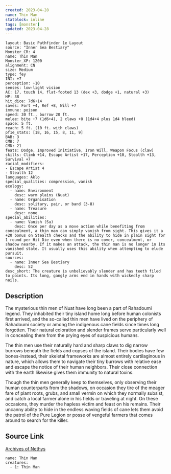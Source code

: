 ```yaml
---
created: 2023-04-28
name: Thin Man
statblock: inline
tags: [monster]
updated: 2023-04-28
---
```

```statblock
layout: Basic Pathfinder 1e Layout
source: "Inner Sea Bestiary"
Monster_CR: 4
name: Thin Man
Monster_XP: 1200
alignment: CN
size: Medium
type: fey
INI: +7
perception: +10
senses: low-light vision
AC: 17, touch 14, flat-footed 13 (dex +3, dodge +1, natural +3)
HP: 38
hit_dice: 7d6+14
saves: Fort +4, Ref +8, Will +7
immune: poison
speed: 30 ft., burrow 20 ft.
melee: bite +7 (1d6+4), 2 claws +8 (1d4+4 plus 1d4 bleed)
space: 5 ft.
reach: 5 ft. (10 ft. with claws)
pf1e_stats: [18, 16, 15, 8, 11, 9]
BAB: 3
CMB: 7
CMD: 21
feats: Dodge, Improved Initiative, Iron Will, Weapon Focus (claw)
skills: Climb +14, Escape Artist +17, Perception +10, Stealth +13, Survival +7
racial_modifiers:
- Escape Artist 4
- Stealth 12
languages: Aklo
special_qualities: compression, vanish
ecology:
  - name: Environment
    desc: warm plains (Nuat)
  - name: Organisation
    desc: solitary, pair, or band (3-8)
  - name: Treasure
    desc: none
special_abilities:
  - name: Vanish (Su)
    desc: Once per day as a move action while benefiting from concealment, a thin man can simply vanish from sight. This gives it a +20 bonus on Stealth checks and the ability to hide in plain sight for 1 round per Hit Die even when there is no cover, concealment, or shadow nearby. If it makes an attack, the thin man is no longer in its vanished state. It usually uses this ability when attempting to elude pursuit.
sources:
  - name: Inner Sea Bestiary
    desc: 52
desc_short: The creature is unbelievably slender and has teeth filed to points. Its long, gangly arms end in hands with wickedly sharp nails.
```
## Description
The mysterious thin men of Nuat have long been a part of Rahadoumi legend. They inhabited their tiny island home long before human colonists first arrived, and the so-called thin men have lived on the periphery of Rahadoumi society or among the indigenous cane fields since times long forgotten. Their natural coloration and slender frames serve particularly well in concealing them from the prying eyes of suspicious humans.

The thin men use their naturally hard and sharp claws to dig narrow burrows beneath the fields and copses of the island. Their bodies have few bones-instead, their skeletal frameworks are almost entirely cartilaginous in nature, which allows them to navigate their tiny burrows with relative ease and escape the notice of their human neighbors. Their close connection with the earth likewise gives them immunity to natural toxins.

Though the thin men generally keep to themselves, only observing their human counterparts from the shadows, on occasion they tire of the meager fare of plant roots, grubs, and small vermin on which they normally subsist, and catch a local farmer alone in his fields or traveling at night. On these occasions, they murder the hapless victim and feast on his remains. Their uncanny ability to hide in the endless waving fields of cane lets them avoid the patrol of the Pure Legion or posse of vengeful farmers that comes around to search for the killer.
## Source Link
[Archives of Nethys](https://aonprd.com/MonsterDisplay.aspx?ItemName=Thin%20Man)
```encounter-table
name: Thin Man
creatures:
  - 1: Thin Man
```
